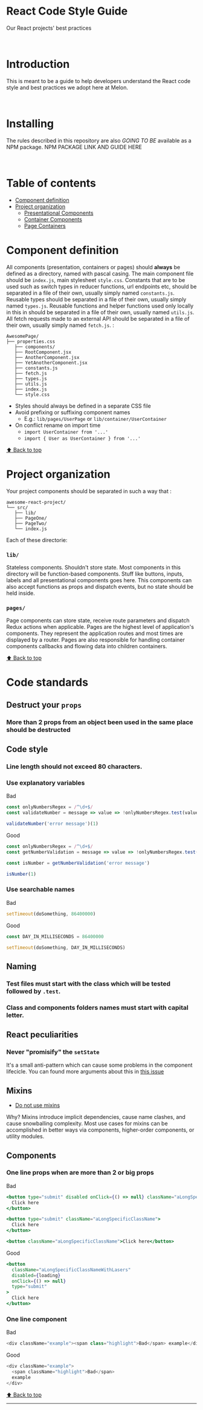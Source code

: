 # React Code Style Guide

Our React projects' best practices

<br>

# Introduction

This is meant to be a guide to help developers understand
the React code style and best practices we adopt here at Melon.

<br>

# Installing

The rules described in this repository are also *GOING TO BE* available as a NPM package.
NPM PACKAGE LINK AND GUIDE HERE

<br>

# Table of contents

- [Component definition](#component-definition)
- [Project organization](#project-organization)
  - [Presentational Components](#components)
  - [Container Components](#containers)
  - [Page Containers](#pages)

# Component definition

All components (presentation, containers or pages) should **always** be
defined as a directory, named with pascal casing. The main component file
should be `index.js`, main stylesheet `style.css`. 
Constants that are to be used such as switch types in reducer functions, url endpoints etc, should be separated in a file of their own, usually simply named `constants.js`.
Reusable types should be separated in a file of their own, usually simply named `types.js`.
Reusable functions and helper functions used only locally in this in  should be separated in a file of their own, usually named `utils.js`.
All fetch requests made to an external API should be separated in a file of their own, usually simply named `fetch.js`.
:

```
AwesomePage/
├── properties.css
   ├── components/
   ├── RootComponent.jsx
   ├── AnotherComponent.jsx
   ├── YetAnotherComponent.jsx
   ├── constants.js
   ├── fetch.js
   ├── types.js
   ├── utils.js
   ├── index.js
   └── style.css
```

* Styles should always be defined in a separate CSS file
* Avoid prefixing or suffixing component names
  - E.g.: `lib/pages/UserPage` or `lib/container/UserContainer`
* On conflict rename on import time
  - `import UserContainer from '...'`
  - `import { User as UserContainer } from '...'`

[:arrow_up: Back to top](#table-of-contents)

# Project organization

Your project components should be separated in such a way that :

```
awesome-react-project/
└── src/
   ├── lib/
   ├── PageOne/
   ├── PageTwo/
   └── index.js
```

Each of these directorie:

### `lib/`

Stateless components. Shouldn't store state. Most components in this
directory will be function-based components. Stuff like buttons, inputs,
labels and all presentational components goes here. This components can
also accept functions as props and dispatch events, but no state should
be held inside.

### `pages/`

Page components can store state, receive route parameters and dispatch
Redux actions when applicable. Pages are the highest level of application's
components. They represent the application routes and most times are
displayed by a router. Pages are also responsible for handling container
components callbacks and flowing data into children containers.

[:arrow_up: Back to top](#table-of-contents)

# Code standards

## Destruct your `props`

### More than 2 props from an object been used in the same place should be destructed


## Code style
### Line length should not exceed 80 characters.

### Use explanatory variables
Bad
```js
const onlyNumbersRegex = /^\d+$/
const validateNumber = message => value => !onlyNumbersRegex.test(value) && message

validateNumber('error message')(1)
```

Good
```js
const onlyNumbersRegex = /^\d+$/
const getNumberValidation = message => value => !onlyNumbersRegex.test(value) && message

const isNumber = getNumberValidation('error message')

isNumber(1)
```

### Use searchable names
Bad
```js
setTimeout(doSomething, 86400000)
```

Good
```js
const DAY_IN_MILLISECONDS = 86400000

setTimeout(doSomething, DAY_IN_MILLISECONDS)
```


## Naming

### Test files must start with the class which will be tested followed by `.test`.

### Class and components folders names must start with capital letter.


## React peculiarities

### Never "promisify" the `setState`
It's a small anti-pattern which can cause some problems in the component lifecicle. You can found more arguments about this in [this issue](https://github.com/facebook/react/issues/2642#issuecomment-352135607)

## Mixins
 - [Do not use mixins](https://reactjs.org/blog/2016/07/13/mixins-considered-harmful.html)

 Why? Mixins introduce implicit dependencies, cause name clashes, and cause snowballing complexity. Most use cases for mixins can be accomplished in better ways via components, higher-order components, or utility modules.

## Components 

### One line props when are more than 2 or big props

Bad
```jsx
<button type="submit" disabled onClick={() => null} className="aLongSpecificClassName">
  Click here
</button>

<button type="submit" className="aLongSpecificClassName">
  Click here
</button>

<button className="aLongSpecificClassName">Click here</button>
```

Good
```jsx
<button
  className="aLongSpecificClassNameWithLasers"
  disabled={loading}
  onClick={() => null}
  type="submit"
>
  Click here
</button>
```

### One line component
Bad
``` js
<div className="example"><span class="highlight">Bad</span> example</div>
```

Good
``` js
<div className="example">
  <span className="highlight">Bad</span>
  example
</div>
```





[:arrow_up: Back to top](#table-of-contents)

---
